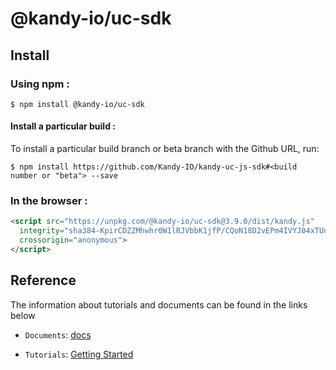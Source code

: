 # @kandy-io/uc-sdk

## Install

### Using npm :

`$ npm install @kandy-io/uc-sdk`

#### Install a particular build :

To install a particular build branch or beta branch with the Github URL, run:

`$ npm install https://github.com/Kandy-IO/kandy-uc-js-sdk#<build number or "beta"> --save`

### In the browser :
```html
<script src="https://unpkg.com/@kandy-io/uc-sdk@3.9.0/dist/kandy.js"
  integrity="sha384-KpirCDZZMhwhr0W1lRJVbbK1jfP/CQoN18D2vEPm4IVYJ04xTUnRi4x0ebUHnJJB"
  crossorigin="anonymous">
</script>
```
## Reference

The information about tutorials and documents can be found in the links below

* `Documents`: [docs](https://kandy-io.github.io/kandy-uc-js-sdk/docs)

* `Tutorials`: [Getting Started](https://Kandy-IO.github.io/kandy-uc-js-sdk/tutorials/#/Getting%20Started)
